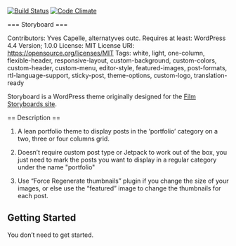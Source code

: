 [![Build Status](https://travis-ci.org/YJPL/Storyboard.svg?branch=master)](https://travis-ci.org/YJPL/Storyboard)
[![Code Climate](https://codeclimate.com/github/YJPL/Storyboard/badges/gpa.svg)](https://codeclimate.com/github/YJPL/Storyboard)

=== Storyboard ===


Contributors: Yves Capelle, alternatyves outc.
Requires at least: WordPress 4.4
Version; 1.0.0
License: MIT
License URI: https://opensource.org/licenses/MIT
Tags: white, light, one-column, flexible-header, responsive-layout, custom-background, custom-colors, custom-header, custom-menu, editor-style, featured-images, post-formats, rtl-language-support, sticky-post, theme-options, custom-logo, translation-ready

Storyboard is a WordPress theme originally designed for the [Film Storyboards site](https://film-storyboards.com "Film Storyboards portfolio site").

== Description ==

1. A lean portfolio theme to display posts in the ‘portfolio’ category on a two, three or four columns grid.

2. Doesn’t require custom post type or Jetpack to work out of the box, you just need to mark the posts you want to display in a regular category under the name "portfolio"

3. Use “Force Regenerate thumbnails” plugin if you change the size of your images, or else use the “featured” image to change the thumbnails for each post.

Getting Started
---------------

You don’t need to get started.
